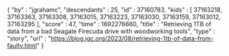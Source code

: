 {
  "by" : "jgrahamc",
  "descendants" : 25,
  "id" : 37160783,
  "kids" : [ 37163218, 37163363, 37163308, 37163015, 37163223, 37163030, 37163159, 37163012, 37163295 ],
  "score" : 47,
  "time" : 1692276660,
  "title" : "Retrieving 1TB of data from a bad Seagate Firecuda drive with woodworking tools",
  "type" : "story",
  "url" : "https://blog.jgc.org/2023/08/retrieving-1tb-of-data-from-faulty.html"
}

